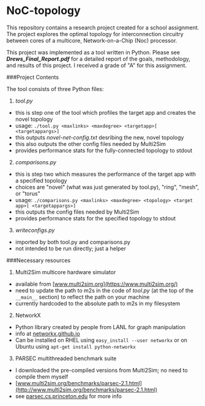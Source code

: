 NoC-topology
============

This repository contains a research project created for a school assignment. The project explores the optimal topology for interconnection circuitry between cores of a multicore, Network-on-a-Chip (Noc) processor.

This project was implemented as a tool written in Python. Please see ***Drews\_Final\_Report.pdf*** for a detailed report of the goals, methodology, and results of this project. I received a grade of "A" for this assignment.

###Project Contents

The tool consists of three Python files:

1. *tool.py*
  - this is step one of the tool which profiles the target app and creates the novel topology
  - usage: `./tool.py <maxlinks> <maxdegree> <targetapp>[ <targetappargs>]`
  - this outputs *novel-net-config.txt* desribing the new, novel topology
  - this also outputs the other config files needed by Multi2Sim
  - provides performance stats for the fully-connected topology to stdout

2. *comparisons.py*
  - this is step two which measures the performance of the target app with a specified topology
  - choices are "novel" (what was just generated by tool.py), "ring", "mesh", or "torus"
  - usage: `./comparisons.py <maxlinks> <maxdegree> <topology> <target app>[ <targetappargs>]`
  - this outputs the config files needed by Multi2Sim
  - provides performance stats for the specified topology to stdout

3. *writeconfigs.py*
  - imported by both tool.py and comparisons.py
  - not intended to be run directly; just a helper


###Necessary resources

1. Multi2Sim multicore hardware simulator
  - available from [www.multi2sim.org](https://www.multi2sim.org/)
  - need to update the path to m2s in the code of *tool.py* (at the top of the `__main__` section) to reflect the path on your machine
  - currently hardcoded to the absolute path to m2s in my filesystem

2. NetworkX
  - Python library created by people from LANL for graph manipulation
  - info at [networkx.github.io](http://networkx.github.io/)
  - Can be installed on RHEL using `easy_install --user networkx` or on Ubuntu using `apt-get install python-networkx` 

3. PARSEC multithreaded benchmark suite
  - I downloaded the pre-compiled versions from Multi2Sim; no need to compile them myself
  - [www.multi2sim.org/benchmarks/parsec-2.1.html](http://www.multi2sim.org/benchmarks/parsec-2.1.html)
  - see [parsec.cs.princeton.edu](http://parsec.cs.princeton.edu/) for more info

